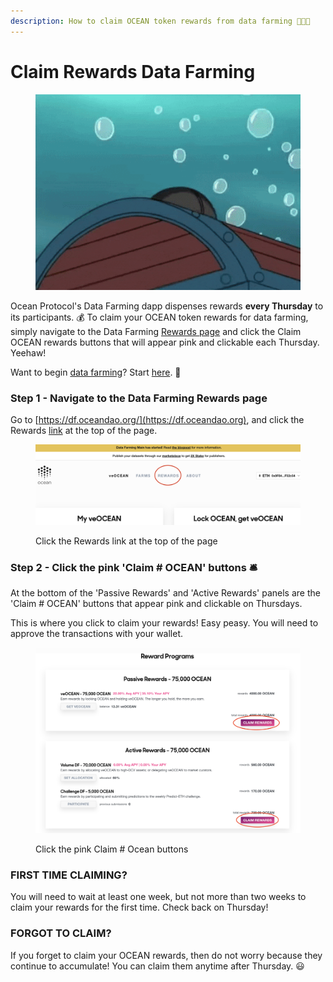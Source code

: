 ```yaml
---
description: How to claim OCEAN token rewards from data farming 🧑‍🌾🥕
---
```


# Claim Rewards Data Farming

<figure><img src="../../.gitbook/assets/gif/underwater-treasure.gif" alt=""><figcaption></figcaption></figure>

Ocean Protocol's Data Farming dapp dispenses rewards **every Thursday** to its participants. 💰 To claim your OCEAN token rewards for data farming, simply navigate to the Data Farming [Rewards page](https://df.oceandao.org/activerewards) and click the Claim OCEAN rewards buttons that will appear pink and clickable each Thursday. Yeehaw!

Want to begin [data farming](https://df.oceandao.org)? Start [here](how-to-farm-veOCEAN.md). 🤠

### Step 1 - Navigate to the Data Farming Rewards page

Go to [https://df.oceandao.org/](https://df.oceandao.org), and click the Rewards [link](https://df.oceandao.org/activerewards) at the top of the page.

<figure><img src="../../.gitbook/assets/rewards/Rewards-Tab (1).png" alt=""><figcaption><p>Click the Rewards link at the top of the page</p></figcaption></figure>

### Step 2 - Click the pink 'Claim # OCEAN' buttons 🛎️

At the bottom of the 'Passive Rewards' and 'Active Rewards' panels are the 'Claim # OCEAN' buttons that appear pink and clickable on Thursdays.

This is where you click to claim your rewards! Easy peasy. You will need to approve the transactions with your wallet.

<figure><img src="../../.gitbook/assets/rewards/claim-rewards.png" alt=""><figcaption><p>Click the pink Claim # Ocean buttons</p></figcaption></figure>

### FIRST TIME CLAIMING?

You will need to wait at least one week, but not more than two weeks to claim your rewards for the first time. Check back on Thursday!

### FORGOT TO CLAIM?

If you forget to claim your OCEAN rewards, then do not worry because they continue to accumulate! You can claim them anytime after Thursday. 😃
